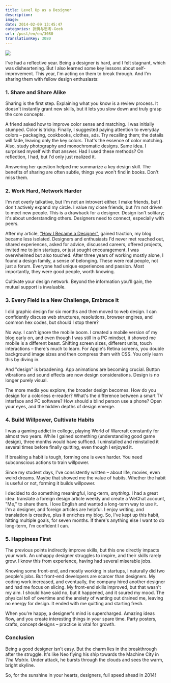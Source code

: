 ```yaml
---
title: Level Up as a Designer
description: 
image: 
date: 2014-02-09 13:45:47
categories: 折腾与思考-Geek
url: /post/en/en/3080
translationKey: 3080
---
```


![](https://cdn.victor42.work/posts/2014-02/02-09/1.jpg)

I've had a reflective year. Being a designer is hard, and I felt stagnant, which was disheartening. But I also learned some key lessons about self-improvement. This year, I'm acting on them to break through. And I'm sharing them with fellow design enthusiasts:

### 1. Share and Share Alike

Sharing is the first step. Explaining what you know is a review process. It doesn't instantly grant new skills, but it lets you slow down and truly grasp the core concepts.

A friend asked how to improve color sense and matching. I was initially stumped. Color is tricky. Finally, I suggested paying attention to everyday colors – packaging, cookbooks, clothes, ads. Try recalling them; the details will fade, leaving only the key colors. That's the essence of color matching. Also, study photography and monochromatic designs. Same idea. I surprised myself with that answer. Had I used these methods? On reflection, I had, but I'd only just realized it.

Answering her question helped me summarize a key design skill. The benefits of sharing are often subtle, things you won't find in books. Don't miss them.

### 2. Work Hard, Network Harder

I'm not overly talkative, but I'm not an introvert either. I make friends, but I don't actively expand my circle. I value my close friends, but I'm not driven to meet new people. This is a drawback for a designer. Design isn't solitary; it's about understanding others. Designers need to connect, especially with peers.

After my article, ["How I Became a Designer"](http://victor42.eth.limo/2874), gained traction, my blog became less isolated. Designers and enthusiasts I'd never met reached out, shared experiences, asked for advice, discussed careers, offered projects, invited me to join startups, or just sought encouragement. I was overwhelmed but also touched. After three years of working mostly alone, I found a design family, a sense of belonging. These were real people, not just a forum. Everyone had unique experiences and passion. Most importantly, they were good people, worth knowing.

Cultivate your design network. Beyond the information you'll gain, the mutual support is invaluable.

### 3. Every Field is a New Challenge, Embrace It

I did graphic design for six months and then moved to web design. I can confidently discuss web structures, resolutions, browser engines, and common hex codes, but should I stop there?

No way. I can't ignore the mobile boom. I created a mobile version of my blog early on, and even though I was still in a PC mindset, it showed me mobile is a different beast. Shifting screen sizes, different units, touch interactions – there's much to learn. For Apple's Retina screens, you double background image sizes and then compress them with CSS. You only learn this by diving in.

And "design" is broadening. App animations are becoming crucial. Button vibrations and sound effects are now design considerations. Design is no longer purely visual.

The more media you explore, the broader design becomes. How do you design for a colorless e-reader? What's the difference between a smart TV interface and PC software? How should a blind person use a phone? Open your eyes, and the hidden depths of design emerge.

### 4. Build Willpower, Cultivate Habits

I was a gaming addict in college, playing World of Warcraft constantly for almost two years. While I gained something (understanding good game design), three months would have sufficed. I uninstalled and reinstalled it several times before finally quitting, even though I enjoyed it.

If breaking a habit is tough, forming one is even harder. You need subconscious actions to train willpower.

Since my student days, I've consistently written – about life, movies, even weird dreams. Maybe that showed me the value of habits. Whether the habit is useful or not, forming it builds willpower.

I decided to do something meaningful, long-term, *anything*. I had a great idea: translate a foreign design article weekly and create a WeChat account, "Me," to share them. I love English and wanted a long-term way to use it. I'm a designer, and foreign articles are helpful. I enjoy writing, and translation is creative, plus it enriches my blog. So, I've kept up this habit, hitting multiple goals, for seven months. If there's anything else I want to do long-term, I'm confident I can.

### 5. Happiness First

The previous points indirectly improve skills, but this one directly impacts your work. An unhappy designer struggles to inspire, and their skills rarely grow. I know this from experience, having had several miserable jobs.

Knowing some front-end, and mostly working in startups, I naturally did two people's jobs. But front-end developers are scarcer than designers. My coding work increased, and eventually, the company hired another designer and had me focus on slicing. My front-end skills improved, but that wasn't my aim. I should have said no, but it happened, and it soured my mood. The physical toll of overtime and the anxiety of wanting out drained me, leaving no energy for design. It ended with me quitting and starting fresh.

When you're happy, a designer's mind is supercharged. Amazing ideas flow, and you create interesting things in your spare time. Party posters, crafts, concept designs – practice is vital for growth.

### Conclusion

Being a good designer isn't easy. But the charm lies in the breakthrough after the struggle. It's like Neo flying his ship towards the Machine City in *The Matrix*. Under attack, he bursts through the clouds and sees the warm, bright skyline.

So, for the sunshine in your hearts, designers, full speed ahead in 2014!